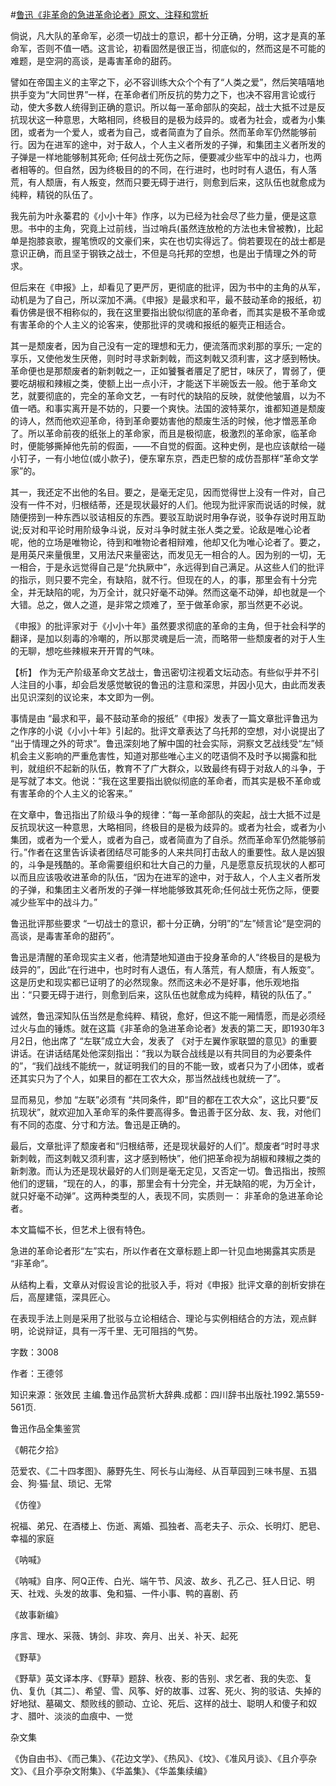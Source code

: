 #[鲁迅《非革命的急进革命论者》原文、注释和赏析](https://www.vrrw.net/wx/9625.html)

倘说，凡大队的革命军，必须一切战士的意识，都十分正确，分明，这才是真的革命军，否则不值一哂。这言论，初看固然是很正当，彻底似的，然而这是不可能的难题，是空洞的高谈，是毒害革命的甜药。

譬如在帝国主义的主宰之下，必不容训练大众个个有了“人类之爱”，然后笑嘻嘻地拱手变为“大同世界”一样，在革命者们所反抗的势力之下，也决不容用言论或行动，使大多数人统得到正确的意识。所以每一革命部队的突起，战士大抵不过是反抗现状这一种意思，大略相同，终极目的是极为歧异的。或者为社会，或者为小集团，或者为一个爱人，或者为自己，或者简直为了自杀。然而革命军仍然能够前行。因为在进军的途中，对于敌人，个人主义者所发的子弹，和集团主义者所发的子弹是一样地能够制其死命; 任何战士死伤之际，便要减少些军中的战斗力，也两者相等的。但自然，因为终极目的的不同，在行进时，也时时有人退伍，有人落荒，有人颓唐，有人叛变，然而只要无碍于进行，则愈到后来，这队伍也就愈成为纯粹，精锐的队伍了。

我先前为叶永蓁君的《小小十年》作序，以为已经为社会尽了些力量，便是这意思。书中的主角，究竟上过前线，当过哨兵(虽然连放枪的方法也未曾被教)，比起单是抱膝哀歌，握笔愤叹的文豪们来，实在也切实得远了。倘若要现在的战士都是意识正确，而且坚于钢铁之战士，不但是乌托邦的空想，也是出于情理之外的苛求。

但后来在《申报》上，却看见了更严厉，更彻底的批评，因为书中的主角的从军，动机是为了自己，所以深加不满。《申报》是最求和平，最不鼓动革命的报纸，初看仿佛是很不相称似的，我在这里要指出貌似彻底的革命者，而其实是极不革命或有害革命的个人主义的论客来，使那批评的灵魂和报纸的躯壳正相适合。

其一是颓废者，因为自己没有一定的理想和无力，便流落而求刹那的享乐; 一定的享乐，又使他发生厌倦，则时时寻求新刺戟，而这刺戟又须利害，这才感到畅快。革命便也是那颓废者的新刺戟之一，正如饕餮者餍足了肥甘，味厌了，胃弱了，便要吃胡椒和辣椒之类，使额上出一点小汗，才能送下半碗饭去一般。他于革命文艺，就要彻底的，完全的革命文艺，一有时代的缺陷的反映，就使他皱眉，以为不值一哂。和事实离开是不妨的，只要一个爽快。法国的波特莱尔，谁都知道是颓废的诗人，然而他欢迎革命，待到革命要妨害他的颓废生活的时候，他才憎恶革命了。所以革命前夜的纸张上的革命家，而且是极彻底，极激烈的革命家，临革命时，便能够撕掉他先前的假面，——不自觉的假面。这种史例，是也应该献给一碰小钉子，一有小地位(或小款子)，便东窜东京，西走巴黎的成仿吾那样“革命文学家”的。

其一，我还定不出他的名目。要之，是毫无定见，因而觉得世上没有一件对，自己没有一件不对，归根结蒂，还是现状最好的人们。他现为批评家而说话的时候，就随便捞到一种东西以驳诘相反的东西。要驳互助说时用争存说，驳争存说时用互助说;反对和平论时用阶级争斗说，反对斗争时就主张人类之爱。论敌是唯心论者呢，他的立场是唯物论，待到和唯物论者相辩难，他却又化为唯心论者了。要之，是用英尺来量俄里，又用法尺来量密达，而发见无一相合的人。因为别的一切，无一相合，于是永远觉得自己是“允执厥中”，永远得到自己满足。从这些人们的批评的指示，则只要不完全，有缺陷，就不行。但现在的人，的事，那里会有十分完全，并无缺陷的呢，为万全计，就只好毫不动弹。然而这毫不动弹，却也就是一个大错。总之，做人之道，是非常之烦难了，至于做革命家，那当然更不必说。

《申报》的批评家对于《小小十年》虽然要求彻底的革命的主角，但于社会科学的翻译，是加以刻毒的冷嘲的，所以那灵魂是后一流，而略带一些颓废者的对于人生的无聊，想吃些辣椒来开开胃的气味。



【析】 作为无产阶级革命文艺战士，鲁迅密切注视着文坛动态。有些似乎并不引人注目的小事，却会启发感觉敏锐的鲁迅的注意和深思，并因小见大，由此而发表出见识深刻的议论来，本文即为一例。

事情是由 “最求和平，最不鼓动革命的报纸”《申报》发表了一篇文章批评鲁迅为之作序的小说《小小十年》引起的。批评文章表达了乌托邦的空想，对小说提出了 “出于情理之外的苛求”。鲁迅深刻地了解中国的社会实际，洞察文艺战线受“左”倾机会主义影响的严重危害性，知道对那些唯心主义的呓语倘不及时予以揭露和批判，就组织不起新的队伍，教育不了广大群众，以致最终有碍于对敌人的斗争，于是写就了本文。他说：“我在这里要指出貌似彻底的革命者，而其实是极不革命或有害革命的个人主义的论客来。”

在文章中，鲁迅指出了阶级斗争的规律：“每一革命部队的突起，战士大抵不过是反抗现状这一种意思，大略相同，终极目的是极为歧异的。或者为社会，或者为小集团，或者为一个爱人，或者为自己，或者简直为了自杀。然而革命军仍然能够前行。”作者在这里告诉读者团结尽可能多的人来共同打击敌人的重要性。敌人是凶狠的，斗争是残酷的。革命需要组织和壮大自己的力量，凡是愿意反抗现状的人都可以而且应该吸收进革命的队伍，“因为在进军的途中，对于敌人，个人主义者所发的子弹，和集团主义者所发的子弹一样地能够致其死命;任何战士死伤之际，便要减少些军中的战斗力。”

鲁迅批评那些要求 “一切战士的意识，都十分正确，分明”的“左”倾言论“是空洞的高谈，是毒害革命的甜药”。

鲁迅是清醒的革命现实主义者，他清楚地知道由于投身革命的人“终极目的是极为歧异的”，因此“在行进中，也时时有人退伍，有人落荒，有人颓唐，有人叛变”。这是历史和现实都已证明了的必然现象。然而这未必不是好事，他乐观地指出：“只要无碍于进行，则愈到后来，这队伍也就愈成为纯粹，精锐的队伍了。”

诚然，鲁迅深知队伍当然是愈纯粹、精锐，愈好，但这不能一厢情愿，而是必须经过火与血的锤炼。就在这篇《非革命的急进革命论者》发表的第二天，即1930年3月2日，他出席了 “左联”成立大会，发表了 《对于左翼作家联盟的意见》的重要讲话。在讲话结尾处他深刻指出：“我以为联合战线是以有共同目的为必要条件的”，“我们战线不能统一，就证明我们的目的不能一致，或者只为了小团体，或者还其实只为了个人，如果目的都在工农大众，那当然战线也就统一了”。

显而易见，参加 “左联”必须有 “共同条件，即“目的都在工农大众”，这比只要“反抗现状”，就欢迎加入革命军的条件要高得多。鲁迅善于区分敌、友、我，对他们有不同的态度、分寸和方法。鲁迅是正确的。

最后，文章批评了颓废者和“归根结蒂，还是现状最好的人们”。颓废者“时时寻求新刺戟，而这刺戟又须利害，这才感到畅快”，他们把革命视为胡椒和辣椒之类的新刺激。而认为还是现状最好的人们则是毫无定见，又否定一切。鲁迅指出，按照他们的逻辑，“现在的人，的事，那里会有十分完全，并无缺陷的呢，为万全计，就只好毫不动弹”。这两种类型的人，表现不同，实质则一： 非革命的急进革命论者。

本文篇幅不长，但艺术上很有特色。

急进的革命论者形“左”实右，所以作者在文章标题上即一针见血地揭露其实质是 “非革命”。

从结构上看，文章从对假设言论的批驳入手，将对《申报》批评文章的剖析安排在后，高屋建瓴，深具匠心。

在表现手法上则是采用了批驳与立论相结合、理论与实例相结合的方法，观点鲜明，论说辩证，具有一泻千里、无可阻挡的气势。

字数：3008

作者：王德邻

知识来源：张效民 主编.鲁迅作品赏析大辞典.成都：四川辞书出版社.1992.第559-561页.

鲁迅作品全集鉴赏

《朝花夕拾》

范爱农、《二十四孝图》、藤野先生、阿长与山海经、从百草园到三味书屋、五猖会、狗·猫·鼠、琐记、无常

《仿徨》

祝福、弟兄、在酒楼上、伤逝、离婚、孤独者、高老夫子、示众、长明灯、肥皂、幸福的家庭

《呐喊》

《呐喊》自序、阿Q正传、白光、端午节、风波、故乡、孔乙己、狂人日记、明天、社戏、头发的故事、兔和猫、一件小事、鸭的喜剧、药

《故事新编》

序言、理水、采薇、铸剑、非攻、奔月、出关、补天、起死

《野草》

《野草》英文译本序、《野草》题辞、秋夜、影的告别、求乞者、我的失恋、复仇、复仇〔其二〕、希望、雪、风筝、好的故事、过客、死火、狗的驳诘、失掉的好地狱、墓碣文、颓败线的颤动、立论、死后、这样的战士、聪明人和傻子和奴才、腊叶、淡淡的血痕中、一觉

杂文集

《伪自由书》、《而己集》、《花边文学》、《热风》、《坟》、《准风月谈》、《且介亭杂文》、《且介亭杂文附集》、《华盖集》、《华盖集续编》

